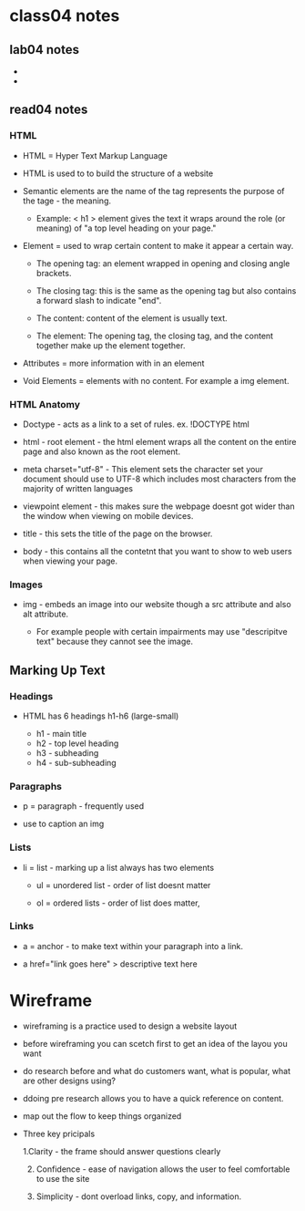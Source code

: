 # class04 notes

## lab04 notes

+ 

+ 

## read04 notes

### **HTML**

+ HTML = Hyper Text Markup Language

+ HTML is used to to build the structure of a website

+ Semantic elements are the name of the tag represents the purpose of the tage - the meaning.

    + Example: < h1 > element gives the text it wraps around the role (or meaning) of "a top level heading on your page."

+ Element = used to wrap certain content to make it appear a certain way.

  + The opening tag: an element wrapped in opening and closing angle brackets.

  + The closing tag: this is the same as the opening tag but also contains a forward slash to indicate "end".

  + The content: content of the element is usually text.

  + The element: The opening tag, the closing tag, and the content together make up the element together.

+ Attributes = more information with in an element

+ Void Elements = elements with no content. For example a img element.

### HTML Anatomy

+ Doctype - acts as a link to a set of rules. ex.
!DOCTYPE html

+ html - root element - the html element wraps all the content on the entire page and also known as the root element.

+ meta charset="utf-8" - This element sets the character set your document should use to UTF-8 which includes most characters from the majority of written languages

+ viewpoint element - this makes sure the webpage doesnt got wider than the window when viewing on mobile devices.

+ title - this sets the title of the page on the browser.

+ body - this contains all the contetnt that you want to show to web users when viewing your page.

### Images

+ img - embeds an image into our website though a src attribute and also alt attribute. 
  
  + For example people with certain impairments may use "descripitve text" because they cannot see the image.

## Marking Up Text

### Headings 

+ HTML has 6 headings h1-h6 (large-small) 
  
  + h1 - main title
  + h2 - top level heading
  + h3 - subheading
  + h4 - sub-subheading

### Paragraphs

+ p = paragraph - frequently used

+ use to caption an img 

### Lists
 
 + li = list - marking up a list always has two elements 

    + ul = unordered list - order of list doesnt matter

    + ol = ordered lists - order of list does matter,

### Links 

+ a = anchor - to make text within your paragraph into a link. 

+ a href="link goes here" > descriptive text here

# Wireframe

+ wireframing is a practice used to design a website layout

+ before wireframing you can scetch first to get an idea of the layou you want

+ do research before and what do customers want, what is popular, what are other designs using?

+ ddoing pre research allows you to have a quick reference on content.

+ map out the flow to keep things organized 

+ Three key pricipals 

  1.Clarity - the frame should answer questions clearly

  2. Confidence - ease of navigation allows the user to feel comfortable to use the site

  3. Simplicity - dont overload links, copy, and information.